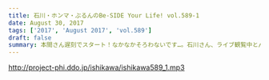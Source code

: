 ```yaml
---
title: 石川・ホンマ・ぶるんのBe-SIDE Your Life! vol.589-1
date: August 30, 2017
tags: ['2017', 'August 2017', 'vol.589']
draft: false
summary: 本間さん遅刻でスタート！なかなかそろわないです…。石川さん、ライブ観覧中とんでもないことが起きたらしく…MIURA
---
```


http://project-phi.ddo.jp/ishikawa/ishikawa589_1.mp3